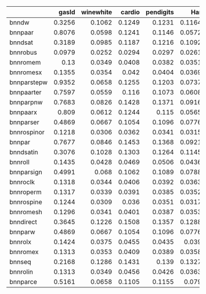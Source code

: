 |             |   gasId |   winewhite |   cardio |   pendigits |    Har |   winered |
|:------------|--------:|------------:|---------:|------------:|-------:|----------:|
| bnndw       |  0.3256 |      0.1062 |   0.1249 |      0.1231 | 0.1164 |    0.1121 |
| bnnpaar     |  0.8076 |      0.0598 |   0.1241 |      0.1146 | 0.0572 |    0.0626 |
| bnndsat     |  0.3189 |      0.0985 |   0.1187 |      0.1216 | 0.1092 |    0.1045 |
| bnnrobus    |  0.0979 |      0.0252 |   0.0294 |      0.0297 | 0.0261 |    0.0257 |
| bnnromem    |  0.13   |      0.0349 |   0.0408 |      0.0382 | 0.0351 |    0.0352 |
| bnnromesx   |  0.1355 |      0.0354 |   0.042  |      0.0404 | 0.0369 |    0.0359 |
| bnnparstepw |  0.9352 |      0.0658 |   0.1255 |      0.1203 | 0.0737 |    0.0753 |
| bnnpaarter  |  0.7597 |      0.0559 |   0.116  |      0.1073 | 0.0608 |    0.0596 |
| bnnparpnw   |  0.7683 |      0.0826 |   0.1428 |      0.1371 | 0.0916 |    0.09   |
| bnnpaarx    |  0.809  |      0.0612 |   0.1244 |      0.115  | 0.0565 |    0.0619 |
| bnnparser   |  0.4869 |      0.0667 |   0.1054 |      0.1096 | 0.0776 |    0.0723 |
| bnnrospinor |  0.1218 |      0.0306 |   0.0362 |      0.0341 | 0.0315 |    0.0308 |
| bnnpar      |  0.7677 |      0.0846 |   0.1453 |      0.1368 | 0.0921 |    0.0907 |
| bnndsatin   |  0.3076 |      0.1028 |   0.1303 |      0.1264 | 0.1145 |    0.1089 |
| bnnroll     |  0.1435 |      0.0428 |   0.0469 |      0.0506 | 0.0436 |    0.0435 |
| bnnparsign  |  0.4991 |      0.068  |   0.1062 |      0.1089 | 0.0788 |    0.0746 |
| bnnroclk    |  0.1318 |      0.0344 |   0.0406 |      0.0392 | 0.0363 |    0.0355 |
| bnnroperm   |  0.1317 |      0.0339 |   0.0391 |      0.0385 | 0.0352 |    0.0347 |
| bnnrospine  |  0.1244 |      0.0309 |   0.036  |      0.0351 | 0.0317 |    0.0309 |
| bnnromesh   |  0.1296 |      0.0341 |   0.0401 |      0.0387 | 0.0353 |    0.0348 |
| bnndirect   |  0.3645 |      0.1226 |   0.1508 |      0.1357 | 0.1288 |    0.1257 |
| bnnparw     |  0.4869 |      0.0667 |   0.1054 |      0.1096 | 0.0776 |    0.0723 |
| bnnrolx     |  0.1424 |      0.0375 |   0.0455 |      0.0435 | 0.039  |    0.0389 |
| bnnromex    |  0.1313 |      0.0353 |   0.0409 |      0.0389 | 0.0358 |    0.0356 |
| bnnseq      |  0.2168 |      0.1286 |   0.1431 |      0.139  | 0.1327 |    0.1317 |
| bnnrolin    |  0.1313 |      0.0349 |   0.0456 |      0.0426 | 0.0363 |    0.0357 |
| bnnparce    |  0.5161 |      0.0658 |   0.1105 |      0.1155 | 0.079  |    0.0677 |